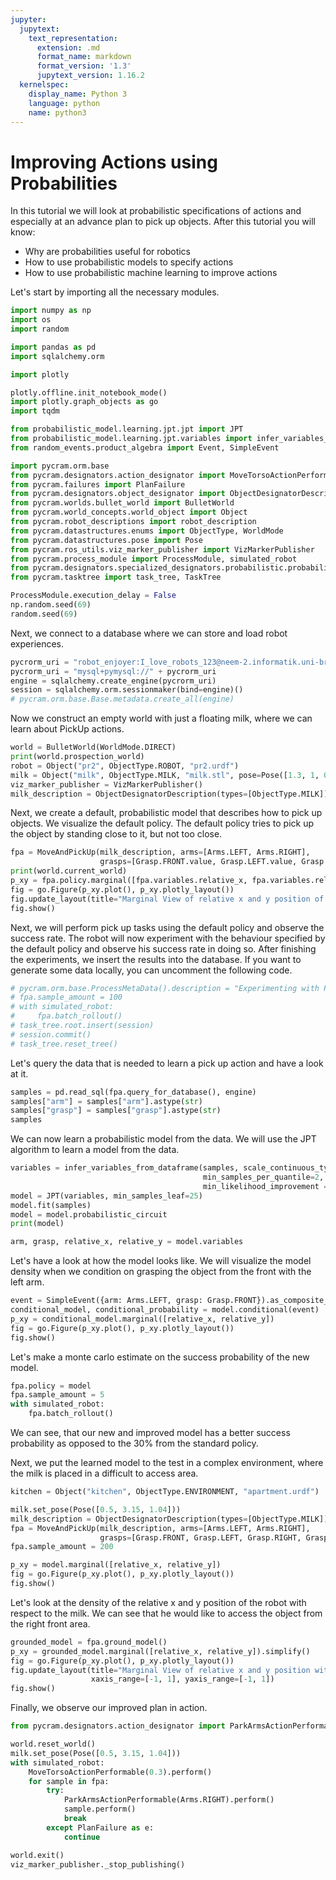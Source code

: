 ```yaml
---
jupyter:
  jupytext:
    text_representation:
      extension: .md
      format_name: markdown
      format_version: '1.3'
      jupytext_version: 1.16.2
  kernelspec:
    display_name: Python 3
    language: python
    name: python3
---
```


# Improving Actions using Probabilities

In this tutorial we will look at probabilistic specifications of actions and especially at an advance plan to pick up
objects.
After this tutorial you will know:

- Why are probabilities useful for robotics
- How to use probabilistic models to specify actions
- How to use probabilistic machine learning to improve actions

Let's start by importing all the necessary modules.

```python
import numpy as np
import os
import random

import pandas as pd
import sqlalchemy.orm

import plotly

plotly.offline.init_notebook_mode()
import plotly.graph_objects as go
import tqdm

from probabilistic_model.learning.jpt.jpt import JPT
from probabilistic_model.learning.jpt.variables import infer_variables_from_dataframe
from random_events.product_algebra import Event, SimpleEvent

import pycram.orm.base
from pycram.designators.action_designator import MoveTorsoActionPerformable
from pycram.failures import PlanFailure
from pycram.designators.object_designator import ObjectDesignatorDescription
from pycram.worlds.bullet_world import BulletWorld
from pycram.world_concepts.world_object import Object
from pycram.robot_descriptions import robot_description
from pycram.datastructures.enums import ObjectType, WorldMode
from pycram.datastructures.pose import Pose
from pycram.ros_utils.viz_marker_publisher import VizMarkerPublisher
from pycram.process_module import ProcessModule, simulated_robot
from pycram.designators.specialized_designators.probabilistic.probabilistic_action import MoveAndPickUp, Arms, Grasp
from pycram.tasktree import task_tree, TaskTree 

ProcessModule.execution_delay = False
np.random.seed(69)
random.seed(69)
```

Next, we connect to a database where we can store and load robot experiences.

```python
pycrorm_uri = "robot_enjoyer:I_love_robots_123@neem-2.informatik.uni-bremen.de:3306/pycram_ci"
pycrorm_uri = "mysql+pymysql://" + pycrorm_uri
engine = sqlalchemy.create_engine(pycrorm_uri)
session = sqlalchemy.orm.sessionmaker(bind=engine)()
# pycram.orm.base.Base.metadata.create_all(engine)
```

Now we construct an empty world with just a floating milk, where we can learn about PickUp actions.

```python
world = BulletWorld(WorldMode.DIRECT)
print(world.prospection_world)
robot = Object("pr2", ObjectType.ROBOT, "pr2.urdf")
milk = Object("milk", ObjectType.MILK, "milk.stl", pose=Pose([1.3, 1, 0.9]))
viz_marker_publisher = VizMarkerPublisher()
milk_description = ObjectDesignatorDescription(types=[ObjectType.MILK]).ground()
```

Next, we create a default, probabilistic model that describes how to pick up objects. We visualize the default policy.
The default policy tries to pick up the object by standing close to it, but not too close.

```python
fpa = MoveAndPickUp(milk_description, arms=[Arms.LEFT, Arms.RIGHT],
                    grasps=[Grasp.FRONT.value, Grasp.LEFT.value, Grasp.RIGHT.value, Grasp.TOP.value])
print(world.current_world)
p_xy = fpa.policy.marginal([fpa.variables.relative_x, fpa.variables.relative_y])
fig = go.Figure(p_xy.plot(), p_xy.plotly_layout())
fig.update_layout(title="Marginal View of relative x and y position of the robot with respect to the object.")
fig.show()
```

Next, we will perform pick up tasks using the default policy and observe the success rate.
The robot will now experiment with the behaviour specified by the default policy and observe his success rate in doing
so.
After finishing the experiments, we insert the results into the database.
If you want to generate some data locally, you can uncomment the following code.

```python
# pycram.orm.base.ProcessMetaData().description = "Experimenting with Pick Up Actions"
# fpa.sample_amount = 100
# with simulated_robot:
#     fpa.batch_rollout()
# task_tree.root.insert(session)
# session.commit()
# task_tree.reset_tree()
```

Let's query the data that is needed to learn a pick up action and have a look at it.

```python
samples = pd.read_sql(fpa.query_for_database(), engine)
samples["arm"] = samples["arm"].astype(str)
samples["grasp"] = samples["grasp"].astype(str)
samples
```

We can now learn a probabilistic model from the data. We will use the JPT algorithm to learn a model from the data.

```python
variables = infer_variables_from_dataframe(samples, scale_continuous_types=False, 
                                           min_samples_per_quantile=2, 
                                           min_likelihood_improvement = 0.)
model = JPT(variables, min_samples_leaf=25)
model.fit(samples)
model = model.probabilistic_circuit
print(model)
```

```python
arm, grasp, relative_x, relative_y = model.variables
```

Let's have a look at how the model looks like. We will visualize the model density when we condition on grasping the
object from the front with the left arm.

```python
event = SimpleEvent({arm: Arms.LEFT, grasp: Grasp.FRONT}).as_composite_set()
conditional_model, conditional_probability = model.conditional(event)
p_xy = conditional_model.marginal([relative_x, relative_y])
fig = go.Figure(p_xy.plot(), p_xy.plotly_layout())
fig.show()
```

Let's make a monte carlo estimate on the success probability of the new model.

```python
fpa.policy = model
fpa.sample_amount = 5
with simulated_robot:
    fpa.batch_rollout()
```

We can see, that our new and improved model has a better success probability as opposed to the 30% from the standard
policy.

Next, we put the learned model to the test in a complex environment, where the milk is placed in a difficult to access
area.

```python
kitchen = Object("kitchen", ObjectType.ENVIRONMENT, "apartment.urdf")

milk.set_pose(Pose([0.5, 3.15, 1.04]))
milk_description = ObjectDesignatorDescription(types=[ObjectType.MILK]).ground()
fpa = MoveAndPickUp(milk_description, arms=[Arms.LEFT, Arms.RIGHT],
                    grasps=[Grasp.FRONT, Grasp.LEFT, Grasp.RIGHT, Grasp.TOP], policy=model)
fpa.sample_amount = 200

```

```python
p_xy = model.marginal([relative_x, relative_y])
fig = go.Figure(p_xy.plot(), p_xy.plotly_layout())
fig.show()
```

Let's look at the density of the relative x and y position of the robot with respect to the milk. We can see that he
would like to access the object from the right front area.

```python
grounded_model = fpa.ground_model()
p_xy = grounded_model.marginal([relative_x, relative_y]).simplify()
fig = go.Figure(p_xy.plot(), p_xy.plotly_layout())
fig.update_layout(title="Marginal View of relative x and y position with respect to the milk",
                  xaxis_range=[-1, 1], yaxis_range=[-1, 1])
fig.show()
```

Finally, we observe our improved plan in action.

```python
from pycram.designators.action_designator import ParkArmsActionPerformable

world.reset_world()
milk.set_pose(Pose([0.5, 3.15, 1.04]))
with simulated_robot:
    MoveTorsoActionPerformable(0.3).perform()
    for sample in fpa:
        try:
            ParkArmsActionPerformable(Arms.RIGHT).perform()
            sample.perform()
            break
        except PlanFailure as e:
            continue
```

```python
world.exit()
viz_marker_publisher._stop_publishing()
```
